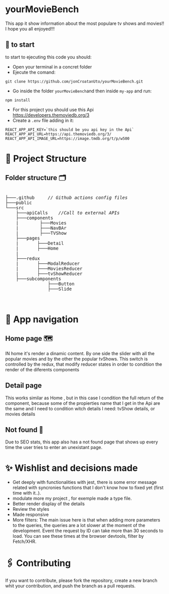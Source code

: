 # yourMovieBench

This app it show information about the most populare tv shows and movies!! I hope you all enjoyed!!!

## 🚀 to start

to start to ejecuting this code you should:

- Open your terminal in a concret folder
- Ejecute the comand:

```
git clone https://github.com/jonCroatanUto/yourMovieBench.git
```

- Go inside the folder `yourMovieBench`and then inside `my-app` and run:

```
npm install
```

- For this project you should use this Api https://developers.themoviedb.org/3
- Create a `.env` file adding in it:

```
REACT_APP_API_KEY=`this should be you api key in the Api`
REACT_APP_API_URL=https://api.themoviedb.org/3/
REACT_APP_API_IMAGE_URL=https://image.tmdb.org/t/p/w500
```

# 🦴 Project Structure

## Folder structure 🗂

<pre>  
├───.github     <i>// Github actions config files </i>
├───public
└───src
    ├───apiCalls	<i>//Call to external APIs </i>
    ├───components
    |        ├───Movies
    |        ├───NavBAr
    |        ├───TVShow
    ├───pages
    |       ├───Detail
    |       ├───Home
    |        
    ├───redux
    |       ├───ModalReducer
    |       ├───MoviesReducer
    |       ├───tvShowReducer
    ├───subcomponents
                ├───Button
                ├───Slide


</pre>

# 🧭 App navigation

## Home page 🗺

IN home it's render a dinamic content. By one side the slider with all the popular movies and by the other the popular tvShows.
This switch is controlled by the redux, that modify reducer states in order to condition the render of the diferents components

## Detail page

This works similar as Home , but in this case I condition the full return of the component, because some of the propierties name that I get in the Api are the same and I need to condition witch details I need: tvShow details, or movies details

## Not found 🚫

Due to SEO stats, this app also has a not found page that shows up every time the user tries to enter an unexistant page.

# ✨ Wishlist and decisions made

- Get deeply with functionalities with jest, there is some error message related with syncronies functions that I don't know how to fixed yet (first time with it..).
- modulate more my project , for exemple made a type file.
- Better render display of the details
- Review the styles
- Made responsive
- More filters: The main issue here is that when adding more parameters to the queries, the queries are a lot slower at the moment of the development. Event the request by ID can take more than 30 seconds to load. You can see these times at the browser devtools, filter by Fetch/XHR.

# 🖇️ Contributing

If you want to contribute, please fork the repository, create a new branch whit your contribution, and push the branch as a pull requests.
